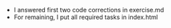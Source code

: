 - I answered first two code corrections in exercise.md
- For remaining, I put all required tasks in index.html
